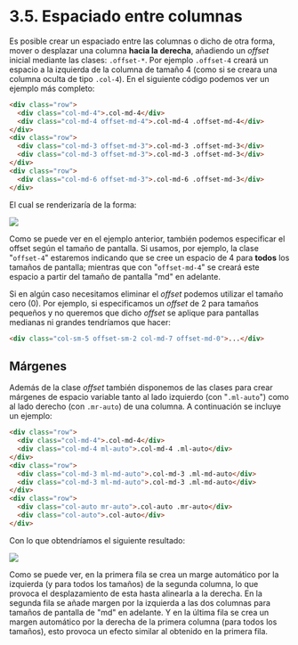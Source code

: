 # 3.5. Espaciado entre columnas

Es posible crear un espaciado entre las columnas o dicho de otra forma, mover o desplazar una columna **hacia la derecha**, añadiendo un _offset_ inicial mediante las clases: `.offset-*`. Por ejemplo `.offset-4` creará un espacio a la izquierda de la columna de tamaño 4 (como si se creara una columna oculta de tipo `.col-4`). En el siguiente código podemos ver un ejemplo más completo:

```html
<div class="row">
  <div class="col-md-4">.col-md-4</div>
  <div class="col-md-4 offset-md-4">.col-md-4 .offset-md-4</div>
</div>
<div class="row">
  <div class="col-md-3 offset-md-3">.col-md-3 .offset-md-3</div>
  <div class="col-md-3 offset-md-3">.col-md-3 .offset-md-3</div>
</div>
<div class="row">
  <div class="col-md-6 offset-md-3">.col-md-6 .offset-md-3</div>
</div>
```

El cual se renderizaría de la forma:

![](assets/ejemplo-offset-1.png)

Como se puede ver en el ejemplo anterior, también podemos especificar el offset según el tamaño de pantalla. Si usamos, por ejemplo, la clase "`offset-4`" estaremos indicando que se cree un espacio de 4 para **todos** los tamaños de pantalla; mientras que con "`offset-md-4`" se creará este espacio a partir del tamaño de pantalla "md" en adelante.

Si en algún caso necesitamos eliminar el _offset_ podemos utilizar el tamaño cero (0). Por ejemplo, si especificamos un _offset_ de 2 para tamaños pequeños y no queremos que dicho _offset_ se aplique para pantallas medianas ni grandes tendríamos que hacer:

```html
<div class="col-sm-5 offset-sm-2 col-md-7 offset-md-0">...</div>
```

## Márgenes

Además de la clase _offset_ también disponemos de las clases para crear márgenes de espacio variable tanto al lado izquierdo (con "`.ml-auto`") como al lado derecho (con `.mr-auto`) de una columna. A continuación se incluye un ejemplo:

```html
<div class="row">
  <div class="col-md-4">.col-md-4</div>
  <div class="col-md-4 ml-auto">.col-md-4 .ml-auto</div>
</div>
<div class="row">
  <div class="col-md-3 ml-md-auto">.col-md-3 .ml-md-auto</div>
  <div class="col-md-3 ml-md-auto">.col-md-3 .ml-md-auto</div>
</div>
<div class="row">
  <div class="col-auto mr-auto">.col-auto .mr-auto</div>
  <div class="col-auto">.col-auto</div>
</div>
```

Con lo que obtendríamos el siguiente resultado:

![](assets/ejemplo-margen-1.png)

Como se puede ver, en la primera fila se crea un marge automático por la izquierda (y para todos los tamaños) de la segunda columna, lo que provoca el desplazamiento de esta hasta alinearla a la derecha. En la segunda fila se añade margen por la izquierda a las dos columnas para tamaños de pantalla de "md" en adelante. Y en la última fila se crea un margen automático por la derecha de la primera columna (para todos los tamaños), esto provoca un efecto similar al obtenido en la primera fila.
